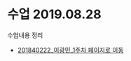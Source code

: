 # 수업 2019.08.28
수업내용 정리

* [201840222_이광민_1주차 페이지로 이동](https://github.com/raim201840222/php_201840222/blob/master/201840222_이광민_1주차.pptx)
